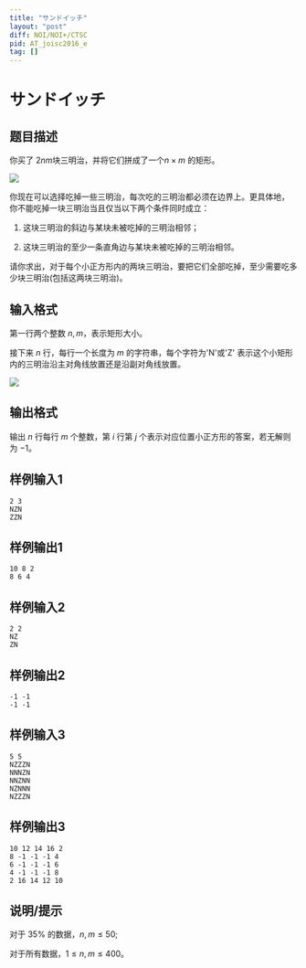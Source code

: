 ```yaml
---
title: "サンドイッチ"
layout: "post"
diff: NOI/NOI+/CTSC
pid: AT_joisc2016_e
tag: []
---
```


# サンドイッチ

## 题目描述

你买了 $2nm$块三明治，并将它们拼成了一个$n\times m$ 的矩形。

![](https://cdn.luogu.com.cn/upload/image_hosting/wx6sxi2v.png)

你现在可以选择吃掉一些三明治，每次吃的三明治都必须在边界上。更具体地， 你不能吃掉一块三明治当且仅当以下两个条件同时成立：

1. 这块三明治的斜边与某块未被吃掉的三明治相邻；

2. 这块三明治的至少一条直角边与某块未被吃掉的三明治相邻。

请你求出，对于每个小正方形内的两块三明治，要把它们全部吃掉，至少需要吃多少块三明治(包括这两块三明治)。

## 输入格式

第一行两个整数 $n,m$，表示矩形大小。

接下来 $n$ 行，每行一个长度为 $m$ 的字符串，每个字符为'N'或'Z' 表示这个小矩形内的三明治沿主对角线放置还是沿副对角线放置。

![](https://cdn.luogu.com.cn/upload/image_hosting/30ed6bg6.png)

## 输出格式

输出 $n$ 行每行 $m$ 个整数，第 $i$ 行第 $j$ 个表示对应位置小正方形的答案，若无解则为 $-1$。

## 样例输入1
```
2 3
NZN
ZZN
```
## 样例输出1
```
10 8 2
8 6 4
```
## 样例输入2
```
2 2
NZ
ZN
```
## 样例输出2
```
-1 -1
-1 -1
```
## 样例输入3

```
5 5
NZZZN
NNNZN
NNZNN
NZNNN
NZZZN
```
## 样例输出3
```
10 12 14 16 2
8 -1 -1 -1 4
6 -1 -1 -1 6
4 -1 -1 -1 8
2 16 14 12 10
```

## 说明/提示

对于 $35\%$ 的数据，$n,m\le 50$;

对于所有数据，$1\le n,m\le 400$。

